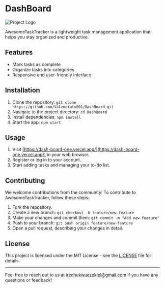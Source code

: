 # DashBoard

![Project Logo](https://example.com/logo.png)

AwesomeTaskTracker is a lightweight task management application that helps you stay organized and productive.

## Features

- Mark tasks as complete
- Organize tasks into categories
- Responsive and user-friendly interface

## Installation

1. Clone the repository: `git clone https://github.com/Valenciatv001/DashBoard.git`
2. Navigate to the project directory: `cd DashBoard`
3. Install dependencies: `npm install`
4. Start the app: `npm start`

## Usage

1. Visit [https://dash-board-one.vercel.app/](https://dash-board-one.vercel.app/) in your web browser.
2. Register or log in to your account.
3. Start adding tasks and managing your to-do list.

## Contributing

We welcome contributions from the community! To contribute to AwesomeTaskTracker, follow these steps:

1. Fork the repository.
2. Create a new branch: `git checkout -b feature/new-feature`
3. Make your changes and commit them: `git commit -m "Add new feature"`
4. Push to your branch: `git push origin feature/new-feature`
5. Open a pull request, describing your changes in detail.

## License

This project is licensed under the MIT License - see the [LICENSE](LICENSE) file for details.

---

Feel free to reach out to us at [irechukwuezekiel@gmail.com](mailto:irechukwuezekiel@gmail.com) if you have any questions or feedback!
